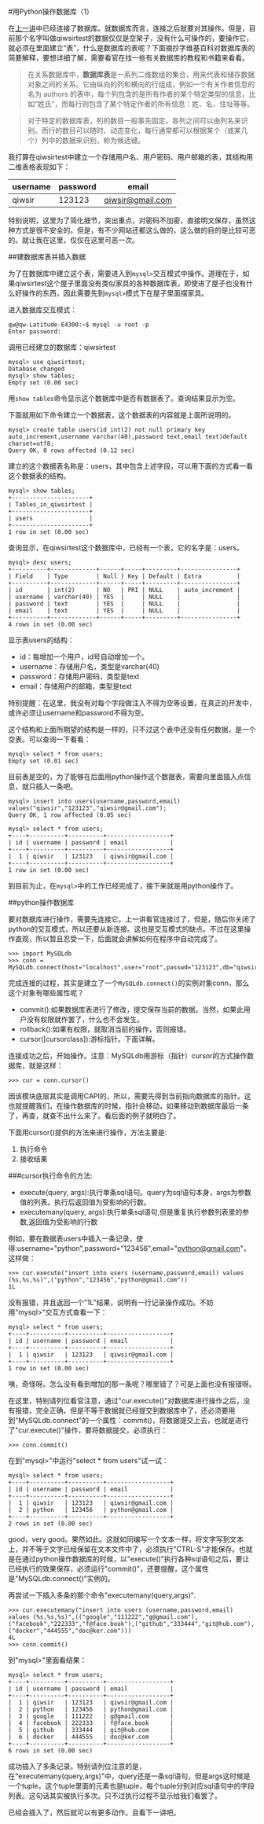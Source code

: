 #用Python操作数据库（1）

在[上一讲](./303.md)中已经连接了数据库。就数据库而言，连接之后就要对其操作。但是，目前那个名字叫做qiwsirtest的数据仅仅是空架子，没有什么可操作的，要操作它，就必须在里面建立“表”，什么是数据库的表呢？下面摘抄字维基百科对数据库表的简要解释，要想详细了解，需要看官在找一些有关数据库的教程和书籍来看看。

>在关系数据库中，**数据库表**是一系列二维数组的集合，用来代表和储存数据对象之间的关系。它由纵向的列和横向的行组成，例如一个有关作者信息的名为 authors 的表中，每个列包含的是所有作者的某个特定类型的信息，比如“姓氏”，而每行则包含了某个特定作者的所有信息：姓、名、住址等等。

>对于特定的数据库表，列的数目一般事先固定，各列之间可以由列名来识别。而行的数目可以随时、动态变化，每行通常都可以根据某个（或某几个）列中的数据来识别，称为候选键。

我打算在qiwsirtest中建立一个存储用户名、用户密码、用户邮箱的表，其结构用二维表格表现如下：

|username|password|email|
|--------|--------|-----|
|qiwsir|123123|qiwsir@gmail.com|

特别说明，这里为了简化细节，突出重点，对密码不加密，直接明文保存，虽然这种方式是很不安全的。但是，有不少网站还都这么做的，这么做的目的是比较可恶的。就让我在这里，仅仅在这里可恶一次。

##建数据库表并插入数据

为了在数据库中建立这个表，需要进入到`mysql>`交互模式中操作。道理在于，如果qiwsirtest这个屋子里面没有类似家具的各种数据库表，即使进了屋子也没有什么好操作的东西，因此需要先到`mysql>`模式下在屋子里面摆家具。

进入数据库交互模式：

    qw@qw-Latitude-E4300:~$ mysql -u root -p
    Enter password: 

调用已经建立的数据库：qiwsirtest

    mysql> use qiwsirtest;
    Database changed
    mysql> show tables;
    Empty set (0.00 sec)

用`show tables`命令显示这个数据库中是否有数据表了。查询结果显示为空。

下面就用如下命令建立一个数据表，这个数据表的内容就是上面所说明的。

    mysql> create table users(id int(2) not null primary key auto_increment,username varchar(40),password text,email text)default charset=utf8;
    Query OK, 0 rows affected (0.12 sec)

建立的这个数据表名称是：users，其中包含上述字段，可以用下面的方式看一看这个数据表的结构。

    mysql> show tables;
    +----------------------+
    | Tables_in_qiwsirtest |
    +----------------------+
    | users                |
    +----------------------+
    1 row in set (0.00 sec)

查询显示，在qiwsirtest这个数据库中，已经有一个表，它的名字是：users。

    mysql> desc users;
    +----------+-------------+------+-----+---------+----------------+
    | Field    | Type        | Null | Key | Default | Extra          |
    +----------+-------------+------+-----+---------+----------------+
    | id       | int(2)      | NO   | PRI | NULL    | auto_increment |
    | username | varchar(40) | YES  |     | NULL    |                |
    | password | text        | YES  |     | NULL    |                |
    | email    | text        | YES  |     | NULL    |                |
    +----------+-------------+------+-----+---------+----------------+
    4 rows in set (0.00 sec)

显示表users的结构：

- id：每增加一个用户，id号自动增加一个。
- username：存储用户名，类型是varchar(40)
- password：存储用户密码，类型是text
- email：存储用户的邮箱，类型是text

特别提醒：在这里，我没有对每个字段做注入不得为空等设置，在真正的开发中，或许必须让username和password不得为空。

这个结构和上面所期望的结构是一样的，只不过这个表中还没有任何数据，是一个空表。可以查询一下看看：

    mysql> select * from users;
    Empty set (0.01 sec)

目前表是空的，为了能够在后面用python操作这个数据表，需要向里面插入点信息，就只插入一条吧。

    mysql> insert into users(username,password,email) values("qiwsir","123123","qiwsir@gmail.com");
    Query OK, 1 row affected (0.05 sec)

    mysql> select * from users;
    +----+----------+----------+------------------+
    | id | username | password | email            |
    +----+----------+----------+------------------+
    |  1 | qiwsir   | 123123   | qiwsir@gmail.com |
    +----+----------+----------+------------------+
    1 row in set (0.00 sec)

到目前为止，在`mysql>`中的工作已经完成了，接下来就是用python操作了。

##python操作数据库

要对数据库进行操作，需要先连接它。上一讲看官连接过了，但是，随后你关闭了python的交互模式，所以还要从新连接。这也是交互模式的缺点。不过在这里操作直观，所以暂且忍受一下，后面就会讲解如何在程序中自动完成了。

    >>> import MySQLdb
    >>> conn = MySQLdb.connect(host="localhost",user="root",passwd="123123",db="qiwsirtest",charset="utf8")

完成连接的过程，其实是建立了一个`MySQLdb.connect()`的实例对象conn，那么这个对象有哪些属性呢？

- commit():如果数据库表进行了修改，提交保存当前的数据。当然，如果此用户没有权限就作罢了，什么也不会发生。
- rollback():如果有权限，就取消当前的操作，否则报错。
- cursor([cursorclass]):游标指针。下面详解。

连接成功之后，开始操作。注意：MySQLdb用游标（指针）cursor的方式操作数据库，就是这样：

    >>> cur = conn.cursor()

因该模块底层其实是调用CAPI的，所以，需要先得到当前指向数据库的指针。这也就提醒我们，在操作数据库的时候，指针会移动，如果移动到数据库最后一条了，再查，就查不出什么来了。看后面的例子就明白了。

下面用cursor()提供的方法来进行操作，方法主要是:

1. 执行命令
2. 接收结果

###cursor执行命令的方法:

- execute(query, args):执行单条sql语句。query为sql语句本身，args为参数值的列表。执行后返回值为受影响的行数。
- executemany(query, args):执行单条sql语句,但是重复执行参数列表里的参数,返回值为受影响的行数

例如，要在数据表users中插入一条记录，使得:username="python",password="123456",email="python@gmail.com"，这样做：

    >>> cur.execute("insert into users (username,password,email) values (%s,%s,%s)",("python","123456","python@gmail.com"))
    1L

没有报错，并且返回一个"1L"结果，说明有一行记录操作成功。不妨用"mysql>"交互方式查看一下：

    mysql> select * from users;
    +----+----------+----------+------------------+
    | id | username | password | email            |
    +----+----------+----------+------------------+
    |  1 | qiwsir   | 123123   | qiwsir@gmail.com |
    +----+----------+----------+------------------+
    1 row in set (0.00 sec)

咦，奇怪呀。怎么没有看到增加的那一条呢？哪里错了？可是上面也没有报错呀。

在这里，特别请列位看官注意，通过"cur.execute()"对数据库进行操作之后，没有报错，完全正确，但是不等于数据就已经提交到数据库中了，还必须要用到"MySQLdb.connect"的一个属性：commit()，将数据提交上去，也就是进行了"cur.execute()"操作，要将数据提交，必须执行：

    >>> conn.commit()

在到"mysql>"中运行"select * from users"试一试：

    mysql> select * from users;
    +----+----------+----------+------------------+
    | id | username | password | email            |
    +----+----------+----------+------------------+
    |  1 | qiwsir   | 123123   | qiwsir@gmail.com |
    |  2 | python   | 123456   | python@gmail.com |
    +----+----------+----------+------------------+
    2 rows in set (0.00 sec)

good，very good。果然如此。这就如同编写一个文本一样，将文字写到文本上，并不等于文字已经保留在文本文件中了，必须执行"CTRL-S"才能保存。也就是在通过python操作数据库的时候，以"execute()"执行各种sql语句之后，要让已经执行的效果保存，必须运行"commit()"，还要提醒，这个属性是"MySQLdb.connect()"实例的。

再尝试一下插入多条的那个命令"executemany(query,args)".

    >>> cur.executemany("insert into users (username,password,email) values (%s,%s,%s)",(("google","111222","g@gmail.com"),("facebook","222333","f@face.book"),("github","333444","git@hub.com"),("docker","444555","doc@ker.com")))
    4L
    >>> conn.commit()
    
到"mysql>"里面看结果：

    mysql> select * from users;
    +----+----------+----------+------------------+
    | id | username | password | email            |
    +----+----------+----------+------------------+
    |  1 | qiwsir   | 123123   | qiwsir@gmail.com |
    |  2 | python   | 123456   | python@gmail.com |
    |  3 | google   | 111222   | g@gmail.com      |
    |  4 | facebook | 222333   | f@face.book      |
    |  5 | github   | 333444   | git@hub.com      |
    |  6 | docker   | 444555   | doc@ker.com      |
    +----+----------+----------+------------------+
    6 rows in set (0.00 sec)

成功插入了多条记录。特别请列位注意的是，在"executemany(query,args)"中，query还是一条sql语句，但是args这时候是一个tuple，这个tuple里面的元素也是tuple，每个tuple分别对应sql语句中的字段列表。这句话其实被执行多次。只不过执行过程不显示给我们看罢了。

已经会插入了，然后就可以有更多动作。且看下一讲吧。

